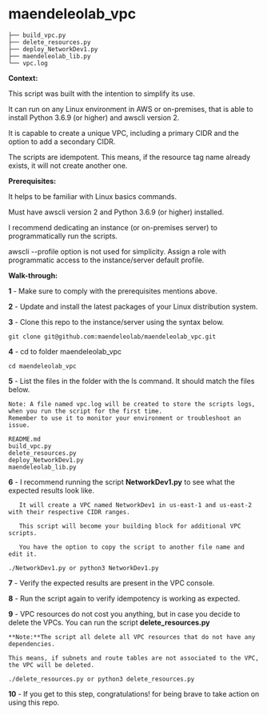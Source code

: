 # maendeleolab_vpc

```
├── build_vpc.py
├── delete_resources.py
├── deploy_NetworkDev1.py
├── maendeleolab_lib.py
└── vpc.log
```

**Context:**

This script was built with the intention to simplify its use. 

It can run on any Linux environment in AWS or on-premises, that is able to install Python 3.6.9 (or higher) and awscli version 2.

It is capable to create a unique VPC, including a primary CIDR and the option to add a secondary CIDR.

The scripts are idempotent. This means, if the resource tag name already exists, it will not create another one.

**Prerequisites:**

It helps to be familiar with Linux basics commands.

Must have awscli version 2 and Python 3.6.9 (or higher) installed.

I recommend dedicating an instance (or on-premises server) to programmatically run the scripts.  

awscli --profile option is not used for simplicity. Assign a role with programmatic access to the instance/server default profile.


**Walk-through:**

**1**  - Make sure to comply with the prerequisites mentions above.

**2**  - Update and install the latest packages of your Linux distribution system.

**3**  - Clone this repo to the instance/server using the syntax below.

```
git clone git@github.com:maendeleolab/maendeleolab_vpc.git
```

**4**  - cd to folder maendeleolab_vpc

```
cd maendeleolab_vpc
```

**5**  - List the files in the folder with the ls command. It should match the files below.
```	
Note: A file named vpc.log will be created to store the scripts logs, when you run the script for the first time.
Remember to use it to monitor your environment or troubleshoot an issue.
```

```
README.md
build_vpc.py
delete_resources.py
deploy_NetworkDev1.py
maendeleolab_lib.py
```

**6**  - I recommend running the script **NetworkDev1.py** to see what the expected results look like. 

	   It will create a VPC named NetworkDev1 in us-east-1 and us-east-2 with their respective CIDR ranges.

	   This script will become your building block for additional VPC scripts. 

	   You have the option to copy the script to another file name and edit it.

```
./NetworkDev1.py or python3 NetworkDev1.py
```

**7**  - Verify the expected results are present in the VPC console. 

**8**  - Run the script again to verify idempotency is working as expected. 

**9**  - VPC resources do not cost you anything, but in case you decide to delete the VPCs. You can run the script **delete_resources.py**
	
	**Note:**The script all delete all VPC resources that do not have any dependencies. 
	
	This means, if subnets and route tables are not associated to the VPC, the VPC will be deleted. 

```
./delete_resources.py or python3 delete_resources.py
```

**10** - If you get to this step, congratulations! for being brave to take action on using this repo. 

	
